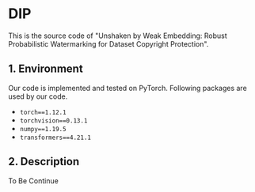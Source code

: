 # DIP

This is the source code of "Unshaken by Weak Embedding: Robust Probabilistic Watermarking for Dataset Copyright Protection".

## 1. Environment
Our code is implemented and tested on PyTorch. Following packages are used by our code.
- `torch==1.12.1`
- `torchvision==0.13.1`
- `numpy==1.19.5`
- `transformers==4.21.1`

## 2. Description
To Be Continue
